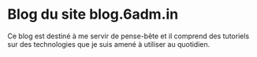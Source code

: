 # Blog du site blog.6adm.in

Ce blog est destiné à me servir de pense-bête et il comprend des tutoriels sur des technologies que je suis amené à utiliser au quotidien.

